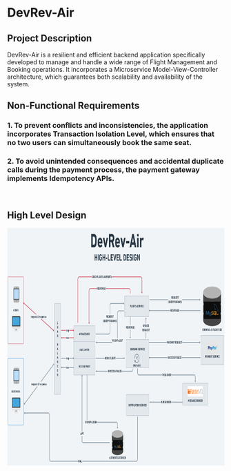 # DevRev-Air 
## Project Description
DevRev-Air is a resilient and efficient backend application specifically developed to manage and handle a wide range of Flight Management and Booking operations. It incorporates a Microservice Model-View-Controller architecture, which guarantees both scalability and availability of the system.

## Non-Functional Requirements

### 1. To prevent conflicts and inconsistencies, the application incorporates **Transaction Isolation Level**, which ensures that no two users can simultaneously book the same seat.

### 2. To avoid unintended consequences and accidental duplicate calls during the payment process, the payment gateway implements **Idempotency APIs**.

</br>

## High Level Design 

<img src="./DevRev-Air.png"  width="1400" height="550">

